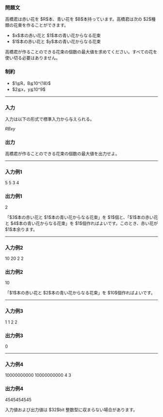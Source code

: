 
<div>

<section>

### **問題文**

<p>
高橋君は赤い花を $R$本、青い花を $B$本持っています。高橋君は次の $2$種類の花束を作ることができます。
</p>

<ul>

<li>
$x$本の赤い花と $1$本の青い花からなる花束
</li>

<li>
$1$本の赤い花と $y$本の青い花からなる花束
</li>

</ul>

<p>
高橋君が作ることのできる花束の個数の最大値を求めてください。すべての花を使い切る必要はありません。
</p>

</section>

<section>

### **制約**

<ul>

<li>
$1≦R，B≦10^{18}$
</li>

<li>
$2≦x，y≦10^9$
</li>

</ul>

</section>

---

<div>

<section>

### **入力**

<p>
入力は以下の形式で標準入力から与えられる。
</p>

<div>

$R$$B$$x$$y$
</div>

</section>

<section>

### **出力**

<p>
高橋君が作ることのできる花束の個数の最大値を出力せよ。
</p>

</section>

</div>

---

<section>

### **入力例1**

<div>

5 5
3 4

</div>

</section>

<section>

### **出力例1**

<div>

2

</div>

<p>
「$3$本の赤い花と $1$本の青い花からなる花束」を $1$個と、「$1$本の赤い花と $4$本の青い花からなる花束」を $1$個作ればよいです。このとき、赤い花が $1$本余ります。
</p>

</section>

---

<section>

### **入力例2**

<div>

10 20
2 2

</div>

</section>

<section>

### **出力例2**

<div>

10

</div>

<p>
「$1$本の赤い花と $2$本の青い花からなる花束」を $10$個作ればよいです。
</p>

</section>

---

<section>

### **入力例3**

<div>

1 1
2 2

</div>

</section>

<section>

### **出力例3**

<div>

0

</div>

</section>

---

<section>

### **入力例4**

<div>

10000000000 10000000000
4 3

</div>

</section>

<section>

### **出力例4**

<div>

4545454545

</div>

<p>
入力値および出力値は $32$bit 整数型に収まらない場合があります。
</p>

</section>

</div>
